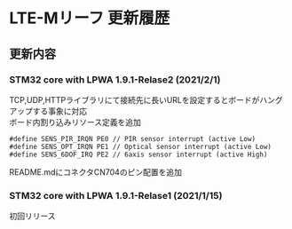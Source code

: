 # LTE-Mリーフ 更新履歴

## 更新内容  

### STM32 core with LPWA 1.9.1-Relase2 (2021/2/1)
TCP,UDP,HTTPライブラリにて接続先に長いURLを設定するとボードがハングアップする事象に対応  
ボード内割り込みリソース定義を追加
```
#define SENS_PIR_IRQN PE0 // PIR sensor interrupt (active Low)
#define SENS_OPT_IRQN PE1 // Optical sensor interrupt (active Low)
#define SENS_6DOF_IRQ PE2 // 6axis sensor interrupt (active High)
```

README.mdにコネクタCN704のピン配置を追加  

### STM32 core with LPWA 1.9.1-Relase1 (2021/1/15)
初回リリース  
